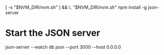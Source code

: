 [ -s "$NVM_DIR/nvm.sh" ] && \. "$NVM_DIR/nvm.sh"
npm install -g json-server
# Start the JSON server
json-server --watch db.json --port 3000 --host 0.0.0.0
